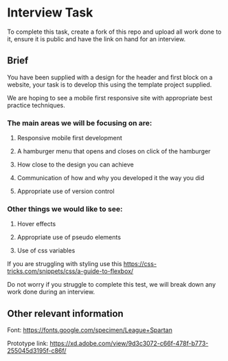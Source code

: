 # Interview Task
To complete this task, create a fork of this repo and upload all work done to it, ensure it is public and have the link on hand for an interview.
## Brief
You have been supplied with a design for the header and first block on a website, your task is to develop this using the template project supplied.

We are hoping to see a mobile first responsive site with appropriate best practice techniques.

### The main areas we will be focusing on are:

  

1. Responsive mobile first development

1. A hamburger menu that opens and closes on click of the hamburger

1. How close to the design you can achieve

1. Communication of how and why you developed it the way you did

1. Appropriate use of version control

  

### Other things we would like to see:

  

1. Hover effects

1. Appropriate use of pseudo elements

1. Use of css variables

If you are struggling with styling use this https://css-tricks.com/snippets/css/a-guide-to-flexbox/

Do not worry if you struggle to complete this test, we will break down any work done during an interview.


## Other relevant information

Font: <https://fonts.google.com/specimen/League+Spartan>

Prototype link: https://xd.adobe.com/view/9d3c3072-c66f-478f-b773-255045d3195f-c86f/